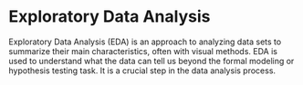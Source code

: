 # Exploratory Data Analysis

Exploratory Data Analysis (EDA) is an approach to analyzing data sets to summarize their main characteristics, often with visual methods. EDA is used to understand what the data can tell us beyond the formal modeling or hypothesis testing task. It is a crucial step in the data analysis process.